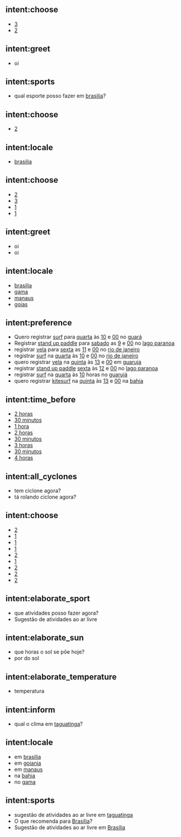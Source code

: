 ## intent:choose
- [3](choice)
- [2](choice)

## intent:greet
- oi

## intent:sports
- qual esporte posso fazer em [brasilia](locale)?

## intent:choose
- [2](choice)


## intent:locale
- [brasilia](locale)

## intent:choose
- [2](choice)
- [3](choice)
- [1](choice)
- [1](choice)

## intent:greet
- oi
- oi

## intent:locale
- [brasilia](locale)
- [gama](locale)
- [manaus](locale)
- [goias](locale)

## intent:preference
- Quero registrar [surf](sport) para [quarta](user_day) às [10](user_hour) e [00](user_minute) no [guará](locale)
- Registrar [stand up paddle](sport) para [sabado](user_day) as [9](user_hour) e [00](user_minute) no [lago paranoa](locale)
- registrar [vela](sport) para [sexta](user_day) as [11](user_hour) e [00](user_minute) no [rio de janeiro](locale)
- registrar [surf](sport) na [quarta](user_day) às [10](user_hour) e [00](user_minute) no [rio de janeiro](locale)
- quero registrar [vela](sport) na [quinta](user_day) às [13](user_hour) e [00](user_minute) em [guaruja](locale)
- registrar [stand up paddle](sport) [sexta](user_day) às [12](user_hour) e [00](user_minute) no [lago paranoa](locale)
- registrar [surf](sport) na [quarta](user_day) às [10](user_hour) horas no [guarujá](locale)
- quero registrar [kitesurf](sport) na [quinta](user_day) às [13](user_hour) e [00](user_minute) na [bahia](locale)

## intent:time_before
- [2 horas](hours_before)
- [30 minutos](minutes_before)
- [1 hora](hours_before)
- [2 horas](hours_before)
- [30 minutos](minutes_before)
- [3 horas](hours_before)
- [30 minutos](minutes_before)
- [4 horas](hours_before)

## intent:all_cyclones
- tem ciclone agora?
- tá rolando ciclone agora?

## intent:choose
- [2](choice)
- [1](choice)
- [1](choice)
- [1](choice)
- [2](choice)
- [1](choice)
- [2](choice)
- [2](choice)
- [2](choice)

## intent:elaborate_sport
- que atividades posso fazer agora?
- Sugestão de atividades ao ar livre

## intent:elaborate_sun
- que horas o sol se põe hoje?
- por do sol

## intent:elaborate_temperature
- temperatura

## intent:inform
- qual o clima em [taguatinga](locale)?

## intent:locale
- em [brasilia](locale)
- em [goiania](locale)
- em [manaus](locale)
- na [bahia](locale)
- no [gama](locale)

## intent:sports
- sugestão de atividades ao ar livre em [taguatinga](locale)
- O que recomenda para [Brasília](locale)?
- Sugestão de atividades ao ar livre em [Brasília](locale)

